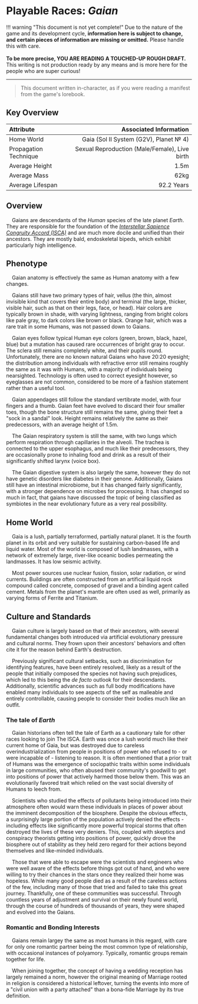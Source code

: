 # Playable Races: *Gaian*

!!! warning "This document is not yet complete!"
    Due to the nature of the game and its development cycle, **information here is subject to change, and certain pieces of information are missing or omitted.** Please handle this with care.<br/><br/>**To be more precise, YOU ARE READING A TOUCHED-UP ROUGH DRAFT.** This writing is not production ready by any means and is more here for the people who are super curious!

***

> This document written in-character, as if you were reading a manifest from the game's lorebook.

## Key Overview
| Attribute  | Associated Information  |
| :--------- | ----------------: |
| Home World | Gaia (Sol II System (G2V), Planet № 4) |
| Propagation Technique | Sexual Reproduction (Male/Female), Live birth |
| Average Height | 1.5m |
| Average Mass | 62kg |
| Average Lifespan | 92.2 Years |

## Overview

&nbsp;&nbsp;&nbsp;&nbsp;Gaians are descendants of the *Human* species of the late planet *Earth*. They are responsible for the foundation of the *[Interstellar Sapience Congruity Accord (ISCA)](../other-lore/isca.md)* and are much more docile and unified than their ancestors. They are mostly bald, endoskeletal bipeds, which exhibit particularly high intelligence.

## Phenotype

&nbsp;&nbsp;&nbsp;&nbsp;Gaian anatomy is effectively the same as Human anatomy with a few changes.

&nbsp;&nbsp;&nbsp;&nbsp;Gaians still have two primary types of hair, vellus (the thin, almost invisible kind that covers their entire body) and terminal (the large, thicker, visible hair, such as that on their legs, face, or head). Hair colors are typically brown in shade, with varying lightness, ranging from bright colors like pale gray, to dark colors like brown or black. Orange hair, which was a rare trait in some Humans, was not passed down to Gaians.

&nbsp;&nbsp;&nbsp;&nbsp;Gaian eyes follow typical Human eye colors (green, brown, black, hazel, blue) but a mutation has caused rare occurrences of bright gray to occur. The sclera still remains completely white, and their pupils round. Unfortunately, there are no known natural Gaians who have 20:20 eyesight; the distribution among individuals with refractive error still remains roughly the same as it was with Humans, with a majority of individuals being nearsighted. Technology is often used to correct eyesight however, so eyeglasses are not common, considered to be more of a fashion statement rather than a useful tool.

&nbsp;&nbsp;&nbsp;&nbsp;Gaian appendages still follow the standard vertibrate model, with four fingers and a thumb. Gaian feet have evolved to discard their four smaller toes, though the bone structure still remains the same, giving their feet a "sock in a sandal" look. Height remains relatively the same as their predecessors, with an average height of 1.5m.

&nbsp;&nbsp;&nbsp;&nbsp;The Gaian respiratory system is still the same, with two lungs which perform respiration through capillaries in the alveoli. The trachea is connected to the upper esophagus, and much like their predecessors, they are occasionally prone to inhaling food and drink as a result of their significantly shifted larynx (voice box).

&nbsp;&nbsp;&nbsp;&nbsp;The Gaian digestive system is also largely the same, however they do not have genetic disorders like diabetes in their genone. Additionally, Gaians still have an intestinal microbiome, but it has changed fairly significantly, with a stronger dependence on microbes for processing. It has changed so much in fact, that gaians have discussed the topic of being classified as symbiotes in the near evolutionary future as a very real possibility.

## Home World

&nbsp;&nbsp;&nbsp;&nbsp;Gaia is a lush, partially terraformed, partially natural planet. It is the fourth planet in its orbit and very suitable for sustaining carbon-based life and liquid water. Most of the world is composed of lush landmasses, with a network of extremely large, river-like oceanic bodies permeating the landmasses. It has low seismic activity.

&nbsp;&nbsp;&nbsp;&nbsp;Most power sources use nuclear fusion, fission, solar radiation, or wind currents. Buildings are often constructed from an artifical liquid rock compound called concrete, composed of gravel and a binding agent called cement. Metals from the planet's mantle are often used as well, primarily as varying forms of Ferrite and Titanium.

## Culture and Standards

&nbsp;&nbsp;&nbsp;&nbsp;Gaian culture is largely based on that of their ancestors, with several fundamental changes both introduced via artificial evolutionary pressure and cultural norms. They frown upon their ancestors' behaviors and often cite it for the reason behind Earth's destruction.

&nbsp;&nbsp;&nbsp;&nbsp;Previously significant cultural setbacks, such as discrimination for identifying features, have been entirely resolved, likely as a result of the people that initially composed the species not having such prejudices, which led to this being the *de facto* outlook for their descendants. Additionally, scientific advances such as full body modifications have enabled many individuals to see aspects of the self as malleable and entirely controllable, causing people to consider their bodies much like an outfit.

### The tale of *Earth*

&nbsp;&nbsp;&nbsp;&nbsp;Gaian historians often tell the tale of Earth as a cautionary tale for other races looking to join The ISCA. Earth was once a lush world much like their current home of Gaia, but was destroyed due to careless overindustrialization from people in positions of power who refused to - or were incapable of - listening to reason. It is often mentioned that a prior trait of Humans was the emergence of sociopathic traits within some individuals in large communities, who often abused their community's goodwill to get into positions of power that actively harmed those below them. This was an evolutionarily favored trait which relied on the vast social diversity of Humans to leech from.

&nbsp;&nbsp;&nbsp;&nbsp;Scientists who studied the effects of pollutants being introduced into their atmosphere often would warn these individuals in places of power about the imminent decomposition of the biosphere. Despite the obvious effects, a surprisingly large portion of the population actively denied the effects - including effects like significantly more powerful tropical storms that often destroyed the lives of these very deniers. This, coupled with skeptics and conspiracy theorists getting into positions of power, quickly drove the biosphere out of stability as they held zero regard for their actions beyond themselves and like-minded individuals.

&nbsp;&nbsp;&nbsp;&nbsp;Those that were able to escape were the scientists and engineers who were well aware of the effects before things got out of hand, and who were willing to try their chances in the stars once they realized their home was hopeless. While many good people died as a result of the careless actions of the few, including many of those that tried and failed to take this great journey. Thankfully, one of these communities was successful. Through countless years of adjustment and survival on their newly found world, through the course of hundreds of thousands of years, they were shaped and evolved into the Gaians.

### Romantic and Bonding Interests

&nbsp;&nbsp;&nbsp;&nbsp;Gaians remain largey the same as most humans in this regard, with care for only one romantic partner being the most common type of relationship, with occasional instances of polyamory. Typically, romantic groups remain together for life.

&nbsp;&nbsp;&nbsp;&nbsp;When joining together, the concept of having a wedding reception has largely remained a norm, however the original meaning of Marriage rooted in religion is considered a historical leftover, turning the events into more of a "civil union with a party attached" than a bona-fide Marriage by its true definition. 